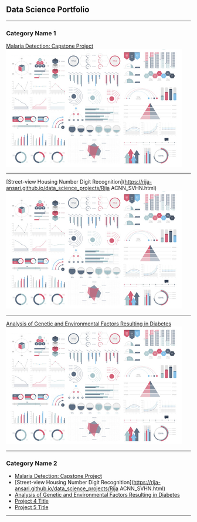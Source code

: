 ## Data Science Portfolio

---

### Category Name 1 

[Malaria Detection: Capstone Project](/sample_page)
<img src="images/dummy_thumbnail.jpg?raw=true"/>

---
[Street-view Housing Number Digit Recognition](https://rija-ansari.github.io/data_science_projects/Rija ACNN_SVHN.html)
<img src="images/dummy_thumbnail.jpg?raw=true"/>

---
[Analysis of Genetic and Environmental Factors Resulting in Diabetes](http://example.com/)
<img src="images/dummy_thumbnail.jpg?raw=true"/>

---

### Category Name 2

- [Malaria Detection: Capstone Project](http://example.com/)
- [Street-view Housing Number Digit Recognition](https://rija-ansari.github.io/data_science_projects/Rija ACNN_SVHN.html)
- [Analysis of Genetic and Environmental Factors Resulting in Diabetes](http://example.com/)
- [Project 4 Title](http://example.com/)
- [Project 5 Title](http://example.com/)

---




